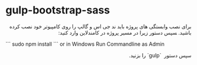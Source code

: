 # gulp-bootstrap-sass

<p dir="rtl">
برای نصب وابستگی های پروژه باید ند جی اس و گالپ را روی کامپیوتر خود نصب کرده باشید.
‍‍‍سپس دستور زیرا در مسیر پروژه در کامندلاین وارد کنید:
</p>
‍‍```
sudo npm install
```
or in Windows Run Commandline as Admin

<p dir="rtl">
سپس دستور
‍‍‍‍    `gulp`
را بزنید.
</p>
